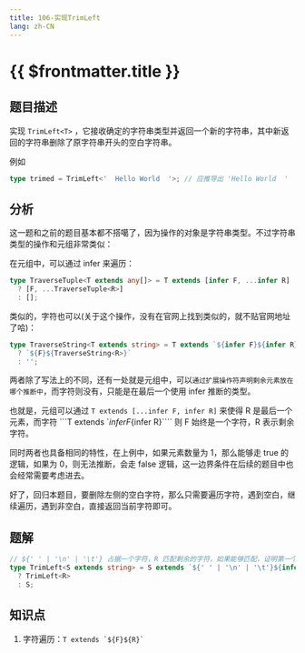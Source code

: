 ```yaml
---
title: 106-实现TrimLeft
lang: zh-CN
---
```


# {{ $frontmatter.title }}

## 题目描述

实现 `TrimLeft<T>` ，它接收确定的字符串类型并返回一个新的字符串，其中新返回的字符串删除了原字符串开头的空白字符串。

例如

```ts
type trimed = TrimLeft<'  Hello World  '>; // 应推导出 'Hello World  '
```

## 分析

这一题和之前的题目基本都不搭噶了，因为操作的对象是字符串类型。不过字符串类型的操作和元组非常类似：

在元组中，可以通过 infer 来遍历：

```ts
type TraverseTuple<T extends any[]> = T extends [infer F, ...infer R]
  ? [F, ...TraverseTuple<R>]
  : [];
```

类似的，字符也可以(关于这个操作，没有在官网上找到类似的，就不贴官网地址了哈)：

```ts
type TraverseString<T extends string> = T extends `${infer F}${infer R}`
  ? `${F}${TraverseString<R>}`
  : '';
```

两者除了写法上的不同，还有一处就是元组中，可以`通过扩展操作符声明剩余元素放在哪个推断中`，而字符则没有，只能是在最后一个使用 infer 推断的类型。

也就是，元组可以通过 `T extends [...infer F, infer R]` 来使得 R 是最后一个元素，而字符 ```T extends `${infer F}${infer R}```` 则 F 始终是一个字符，R 表示剩余字符。

同时两者也具备相同的特性，在上例中，如果元素数量为 1，那么能够走 true 的逻辑，如果为 0，则无法推断，会走 false 逻辑，这一边界条件在后续的题目中也会经常需要考虑进去。

好了，回归本题目，要删除左侧的空白字符，那么只需要遍历字符，遇到空白，继续遍历，遇到非空白，直接返回当前字符即可。

## 题解

```ts
// ${' ' | '\n' | '\t'} 占据一个字符，R 匹配剩余的字符，如果能够匹配，证明第一个字符就是空白字符，此时需要继续处理剩余字符 R，否则返回当前字符 S
type TrimLeft<S extends string> = S extends `${' ' | '\n' | '\t'}${infer R}`
  ? TrimLeft<R>
  : S;
```

## 知识点

1. 字符遍历：`` T extends `${F}${R}` ``

